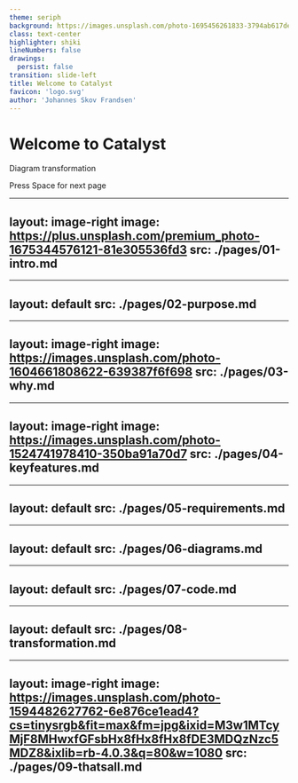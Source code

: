 ```yaml
---
theme: seriph
background: https://images.unsplash.com/photo-1695456261833-3794ab617deb
class: text-center
highlighter: shiki
lineNumbers: false
drawings:
  persist: false
transition: slide-left
title: Welcome to Catalyst
favicon: 'logo.svg'
author: 'Johannes Skov Frandsen'
---
```


# Welcome to Catalyst

Diagram transformation

<div class="pt-12">
  <span @click="$slidev.nav.next" class="px-2 py-1 rounded cursor-pointer" hover="bg-white bg-opacity-10">
    Press Space for next page <carbon:arrow-right class="inline"/>
  </span>
</div>

<div class="abs-br m-6 flex gap-2">
  <a href="https://github.com/localgod/catalyst" target="_blank" alt="GitHub"
    class="text-xl slidev-icon-btn opacity-50 !border-none !hover:text-white">
    <carbon-logo-github />
  </a>
</div>

---
layout: image-right
image: https://plus.unsplash.com/premium_photo-1675344576121-81e305536fd3
src: ./pages/01-intro.md
---

---
layout: default
src: ./pages/02-purpose.md
---

---
layout: image-right
image: https://images.unsplash.com/photo-1604661808622-639387f6f698
src: ./pages/03-why.md
---

---
layout: image-right
image: https://images.unsplash.com/photo-1524741978410-350ba91a70d7
src: ./pages/04-keyfeatures.md
---

---
layout: default
src: ./pages/05-requirements.md
---

---
layout: default
src: ./pages/06-diagrams.md
---

---
layout: default
src: ./pages/07-code.md
---

---
layout: default
src: ./pages/08-transformation.md
---

---
layout: image-right
image: https://images.unsplash.com/photo-1594482627762-6e876ce1ead4?cs=tinysrgb&fit=max&fm=jpg&ixid=M3w1MTcyMjF8MHwxfGFsbHx8fHx8fHx8fDE3MDQzNzc5MDZ8&ixlib=rb-4.0.3&q=80&w=1080
src: ./pages/09-thatsall.md
---
